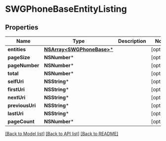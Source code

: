 # SWGPhoneBaseEntityListing

## Properties
Name | Type | Description | Notes
------------ | ------------- | ------------- | -------------
**entities** | [**NSArray&lt;SWGPhoneBase&gt;***](SWGPhoneBase.md) |  | [optional] 
**pageSize** | **NSNumber*** |  | [optional] 
**pageNumber** | **NSNumber*** |  | [optional] 
**total** | **NSNumber*** |  | [optional] 
**selfUri** | **NSString*** |  | [optional] 
**firstUri** | **NSString*** |  | [optional] 
**nextUri** | **NSString*** |  | [optional] 
**previousUri** | **NSString*** |  | [optional] 
**lastUri** | **NSString*** |  | [optional] 
**pageCount** | **NSNumber*** |  | [optional] 

[[Back to Model list]](../README.md#documentation-for-models) [[Back to API list]](../README.md#documentation-for-api-endpoints) [[Back to README]](../README.md)


